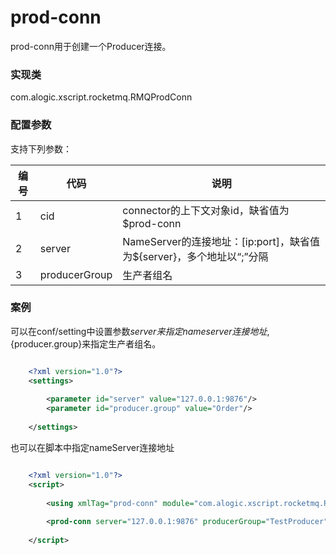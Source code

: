 prod-conn
============

prod-conn用于创建一个Producer连接。

### 实现类

com.alogic.xscript.rocketmq.RMQProdConn

### 配置参数

支持下列参数：

| 编号 | 代码 | 说明 |
| ---- | ---- | ---- |
| 1 | cid | connector的上下文对象id，缺省值为$prod-conn |
| 2 | server | NameServer的连接地址：[ip:port]，缺省值为${server}，多个地址以“;”分隔 |
| 3 | producerGroup | 生产者组名 |


### 案例
可以在conf/setting中设置参数${server}来指定nameserver连接地址,${producer.group}来指定生产者组名。
```xml

	<?xml version="1.0"?>
	<settings>
	
		<parameter id="server" value="127.0.0.1:9876"/>
		<parameter id="producer.group" value="Order"/>
		
	</settings>

```

也可以在脚本中指定nameServer连接地址

```xml

	<?xml version="1.0"?>
	<script>
	
		<using xmlTag="prod-conn" module="com.alogic.xscript.rocketmq.RMQProdConn" />
		
		<prod-conn server="127.0.0.1:9876" producerGroup="TestProducer" />
		
	</script>
	
```